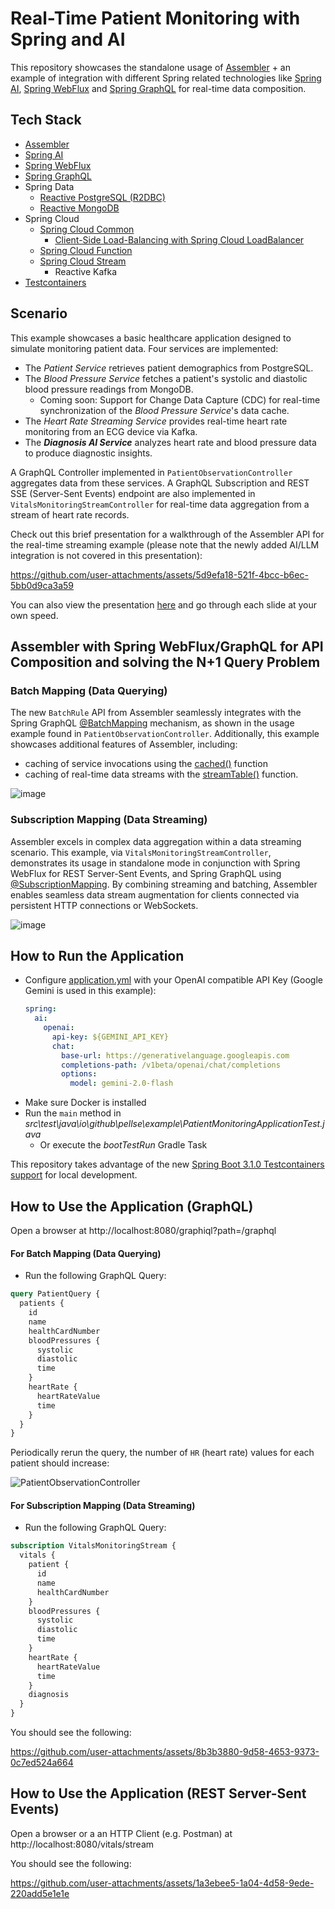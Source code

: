 # Real-Time Patient Monitoring with Spring and AI

This repository showcases the standalone usage of [Assembler](https://github.com/pellse/assembler) + an example of integration with different Spring related technologies like [Spring AI](https://spring.io/projects/spring-ai),  [Spring WebFlux](https://docs.spring.io/spring-framework/reference/web-reactive.html) and [Spring GraphQL](https://spring.io/projects/spring-graphql) for real-time data composition.

## Tech Stack
- [Assembler](https://github.com/pellse/assembler)
- [Spring AI](https://spring.io/projects/spring-ai)
- [Spring WebFlux](https://docs.spring.io/spring-framework/reference/web-reactive.html)
- [Spring GraphQL](https://spring.io/projects/spring-graphql)
- Spring Data
  - [Reactive PostgreSQL (R2DBC)](https://spring.io/projects/spring-data-r2dbc)
  - [Reactive MongoDB](https://spring.io/projects/spring-data-r2dbc)
- Spring Cloud
  - [Spring Cloud Common](https://spring.io/projects/spring-cloud-commons)
    - [Client-Side Load-Balancing with Spring Cloud LoadBalancer](https://spring.io/guides/gs/spring-cloud-loadbalancer)
  - [Spring Cloud Function](https://spring.io/projects/spring-cloud-function)
  - [Spring Cloud Stream](https://spring.io/projects/spring-cloud-stream)
    - Reactive Kafka
- [Testcontainers](https://www.testcontainers.org/)

## Scenario
This example showcases a basic healthcare application designed to simulate monitoring patient data. Four services are implemented:
- The *Patient Service* retrieves patient demographics from PostgreSQL.
- The *Blood Pressure Service* fetches a patient's systolic and diastolic blood pressure readings from MongoDB.
  - Coming soon: Support for Change Data Capture (CDC) for real-time synchronization of the *Blood Pressure Service*'s data cache.
- The *Heart Rate Streaming Service* provides real-time heart rate monitoring from an ECG device via Kafka.
- The ***Diagnosis AI Service*** analyzes heart rate and blood pressure data to produce diagnostic insights.

A GraphQL Controller implemented in `PatientObservationController` aggregates data from these services. A GraphQL Subscription and REST SSE (Server-Sent Events) endpoint are also implemented in `VitalsMonitoringStreamController` for real-time data aggregation from a stream of heart rate records.

Check out this brief presentation for a walkthrough of the Assembler API for the real-time streaming example (please note that the newly added AI/LLM integration is not covered in this presentation):

https://github.com/user-attachments/assets/5d9efa18-521f-4bcc-b6ec-5bb0d9ca3a59

You can also view the presentation [here](https://snappify.com/view/a113a410-7957-4e39-898e-38bff1ec7982) and go through each slide at your own speed.

## Assembler with Spring WebFlux/GraphQL for API Composition and solving the N+1 Query Problem

### Batch Mapping (Data Querying)
The new `BatchRule` API from Assembler seamlessly integrates with the Spring GraphQL [@BatchMapping](https://docs.spring.io/spring-graphql/docs/current/reference/html/#controllers.batch-mapping) mechanism, as shown in the usage example found in `PatientObservationController`. Additionally, this example showcases additional features of Assembler, including:
- caching of service invocations using the [cached()](https://github.com/pellse/assembler#reactive-caching) function
- caching of real-time data streams with the [streamTable()](https://github.com/pellse/assembler#stream-table) function.

![image](https://github.com/user-attachments/assets/d54fa70e-c0a5-4d94-be33-936926aa8b27)

### Subscription Mapping (Data Streaming)
Assembler excels in complex data aggregation within a data streaming scenario. This example, via `VitalsMonitoringStreamController`, demonstrates its usage in standalone mode in conjunction with Spring WebFlux for REST Server-Sent Events, and Spring GraphQL using [@SubscriptionMapping](https://docs.spring.io/spring-graphql/docs/current/reference/html/#controllers.schema-mapping). By combining streaming and batching, Assembler enables seamless data stream augmentation for clients connected via persistent HTTP connections or WebSockets.

![image](https://github.com/user-attachments/assets/8574f4aa-de03-4327-8f9d-c39597fd25a1)

## How to Run the Application
- Configure [application.yml](https://github.com/pellse/assembler-spring-example/blob/main/src/main/resources/application.yml) with your OpenAI compatible API Key (Google Gemini is used in this example):
  ```yaml
  spring:
    ai:
      openai:
        api-key: ${GEMINI_API_KEY}
        chat:
          base-url: https://generativelanguage.googleapis.com
          completions-path: /v1beta/openai/chat/completions
          options:
            model: gemini-2.0-flash
  ```
- Make sure Docker is installed
- Run the `main` method in *src\test\java\io\github\pellse\example\PatientMonitoringApplicationTest.java*
  - Or execute the *bootTestRun* Gradle Task

This repository takes advantage of the new [Spring Boot 3.1.0 Testcontainers support](https://www.atomicjar.com/2023/05/spring-boot-3-1-0-testcontainers-for-testing-and-local-development/) for local development.

## How to Use the Application (GraphQL)
Open a browser at http://localhost:8080/graphiql?path=/graphql

#### For Batch Mapping (Data Querying)
- Run the following GraphQL Query:
```graphql
query PatientQuery {
  patients {
    id
    name
    healthCardNumber
    bloodPressures {
      systolic
      diastolic
      time
    }
    heartRate {
      heartRateValue
      time
    }
  }
}
```
Periodically rerun the query, the number of `HR` (heart rate) values for each patient should increase:

![PatientObservationController](https://github.com/user-attachments/assets/57bc660c-e092-45ec-b16a-748df2aa9a02)

#### For Subscription Mapping (Data Streaming)
- Run the following GraphQL Query:
```graphql
subscription VitalsMonitoringStream {
  vitals {
    patient {
      id
      name
      healthCardNumber
    }
    bloodPressures {
      systolic
      diastolic
      time
    }
    heartRate {
      heartRateValue
      time
    }
    diagnosis
  }
}
```
You should see the following:

https://github.com/user-attachments/assets/8b3b3880-9d58-4653-9373-0c7ed524a664

## How to Use the Application (REST Server-Sent Events)
Open a browser or a an HTTP Client (e.g. Postman) at http://localhost:8080/vitals/stream

You should see the following:

https://github.com/user-attachments/assets/1a3ebee5-1a04-4d58-9ede-220add5e1e1e
